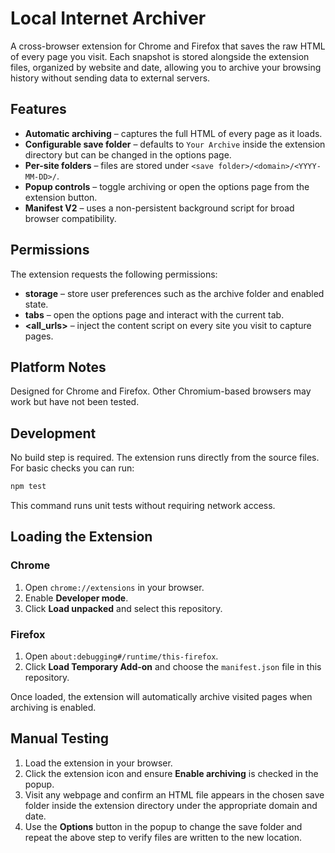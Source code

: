 # Local Internet Archiver

A cross-browser extension for Chrome and Firefox that saves the raw HTML of
every page you visit. Each snapshot is stored alongside the extension files,
organized by website and date, allowing you to archive your browsing history
without sending data to external servers.

## Features

- **Automatic archiving** – captures the full HTML of every page as it loads.
- **Configurable save folder** – defaults to `Your Archive` inside the extension
  directory but can be changed in the options page.
- **Per-site folders** – files are stored under `<save folder>/<domain>/<YYYY-MM-DD>/`.
- **Popup controls** – toggle archiving or open the options page from the
  extension button.
- **Manifest V2** – uses a non-persistent background script for broad
  browser compatibility.

## Permissions

The extension requests the following permissions:

- **storage** – store user preferences such as the archive folder and enabled state.
- **tabs** – open the options page and interact with the current tab.
- **<all_urls>** – inject the content script on every site you visit to capture pages.

## Platform Notes

Designed for Chrome and Firefox. Other Chromium-based browsers may work but have not been tested.

## Development

No build step is required. The extension runs directly from the source files.
For basic checks you can run:

```bash
npm test
```

This command runs unit tests without requiring network access.

## Loading the Extension

### Chrome
1. Open `chrome://extensions` in your browser.
2. Enable **Developer mode**.
3. Click **Load unpacked** and select this repository.

### Firefox
1. Open `about:debugging#/runtime/this-firefox`.
2. Click **Load Temporary Add-on** and choose the `manifest.json` file in this
   repository.

Once loaded, the extension will automatically archive visited pages when
archiving is enabled.

## Manual Testing

1. Load the extension in your browser.
2. Click the extension icon and ensure **Enable archiving** is checked in the
   popup.
3. Visit any webpage and confirm an HTML file appears in the chosen save folder
   inside the extension directory under the appropriate domain and date.
4. Use the **Options** button in the popup to change the save folder and repeat
   the above step to verify files are written to the new location.
